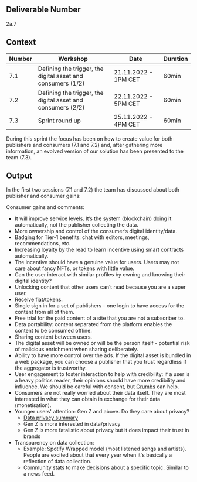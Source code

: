 ## Deliverable Number
2a.7

## Context

| Number        | Workshop      | Date         | Duration     |
| ------------- | ------------- |------------- |------------- |
| 7.1 | Defining the trigger, the digital asset and consumers (1/2) |21.11.2022 - 1PM CET|60min|
| 7.2 | Defining the trigger, the digital asset and consumers (2/2) |22.11.2022 - 5PM CET|60min|
| 7.3 | Sprint round up  |25.11.2022 - 4PM CET|60min|

During this sprint the focus has been on how to create value for both publishers and consumers (7.1 and 7.2) and, after gathering more information, an evolved version of our solution has been presented to the team (7.3).

## Output

In the first two sessions (7.1 and 7.2) the team has discussed about both publisher and consumer gains:

Consumer gains and comments:
- It will improve service levels. It’s the system (blockchain) doing it automatically, not the publisher collecting the data.
- More ownership and control of the consumer’s digital identity/data.
- Badging for Tier-1 benefits: chat with editors, meetings, recommendations, etc.
- Increasing loyalty by the read to learn incentive using smart contracts automatically.
- The incentive should have a genuine value for users. Users may not care about fancy NFTs, or tokens with little value.
- Can the user interact with similar profiles by owning and knowing their digital identity?
- Unlocking content that other users can’t read because you are a super user.
- Receive fiat/tokens.
- Single sign in for a set of publishers - one login to have access for the content from all of them.
- Free trial for the paid content of a site that you are not a subscriber to.
- Data portability: content separated from the platform enables the content to be consumed offline.
- Sharing content between users. 
- The digital asset will be owned or will be the person itself - potential risk of malicious enrichment when sharing deliberately. 
- Ability to have more control over the ads. If the digital asset is bundled in a web package, you can choose a publisher that you trust regardless if the aggregator is trustworthy. 
- User engagement to foster interaction to help with credibility: if a user is a heavy politics reader, their opinions should have more credibility and influence. We should be careful with consent, but [Crumbs](https://crumbs.org/en/?cbs_source=eyeo_blog&cbs_medium=cta&cbs_campaign=crumbs_topics) can help.
- Consumers are not really worried about their data itself. They are most interested in what they can obtain in exchange for their data (monetisation). 
- Younger users' attention: Gen Z and above. Do they care about privacy?
  - [Data privacy summary](https://morningconsult.com/2022/11/09/data-privacy-is-different-for-gen-z/)
  - Gen Z is more interested in data/privacy
  - Gen Z is more fatalistic about privacy but it does impact their trust in brands
- Transparency on data collection:
  - Example: Spotify Wrapped model (most listened songs and artists). People are excited about that every year when it's basically a reflection of data collection.
  - Community stats to make decisions about a specific topic. Similar to a news feed.
